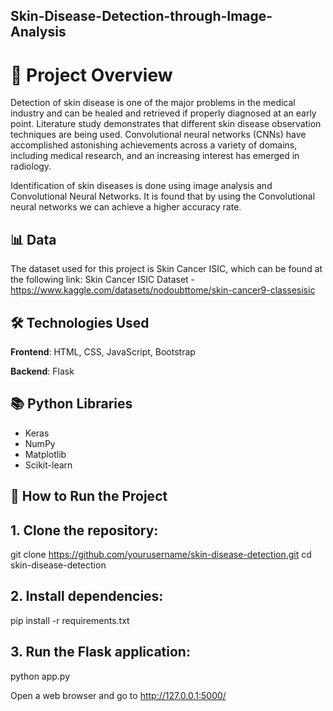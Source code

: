 ## Skin-Disease-Detection-through-Image-Analysis
# 🧠 Project Overview

Detection of skin disease is one of the major problems in the medical industry and can be healed and retrieved if properly diagnosed at an early point. Literature study demonstrates that different skin disease observation techniques are being used. Convolutional neural networks (CNNs) have accomplished astonishing achievements across a variety of domains, including medical research, and an increasing interest has emerged in radiology.

Identification of skin diseases is done using image analysis and Convolutional Neural Networks. It is found that by using the Convolutional neural networks we can achieve a higher accuracy rate.

## 📊 Data

The dataset used for this project is Skin Cancer ISIC, which can be found at the following link:
Skin Cancer ISIC Dataset - https://www.kaggle.com/datasets/nodoubttome/skin-cancer9-classesisic

## 🛠 Technologies Used

**Frontend**: HTML, CSS, JavaScript, Bootstrap

**Backend**: Flask

## 📚 Python Libraries

- Keras
- NumPy
- Matplotlib
- Scikit-learn

## 🚀 How to Run the Project

## 1. Clone the repository:

git clone https://github.com/yourusername/skin-disease-detection.git
cd skin-disease-detection

## 2. Install dependencies:

pip install -r requirements.txt

## 3. Run the Flask application:

python app.py

Open a web browser and go to http://127.0.0.1:5000/
